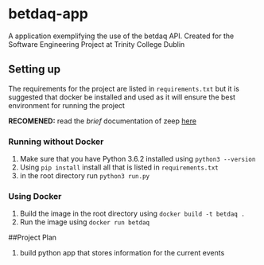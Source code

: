 # betdaq-app
A application exemplifying the use of the betdaq API. Created for the Software
Engineering Project at Trinity College Dublin

## Setting up
The requirements for the project are listed in `requirements.txt` but it is suggested
that docker be installed and used as it will ensure the best environment for running the project

**RECOMENED:** read the *brief* documentation of zeep [here](https://python-zeep.readthedocs.io/en/master/index.html) 

### Running without Docker
1. Make sure that you have Python 3.6.2 installed using `python3 --version`
2. Using `pip install` install all that is listed in `requirements.txt`
3. in the root directory run `python3 run.py`

### Using Docker
1. Build the image in the root directory using `docker build -t betdaq .`
2. Run the image using `docker run betdaq`

##Project Plan
1. build python app that stores information for the current events 
